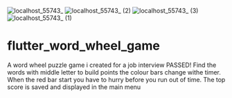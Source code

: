 ![localhost_55743_](https://github.com/R-Juhasz/flutter_word_wheel_game/assets/127296603/91585828-7902-47df-9237-4d535af3a242)
![localhost_55743_ (2)](https://github.com/R-Juhasz/flutter_word_wheel_game/assets/127296603/9b408204-9264-42f2-b10c-3a4e91ed76f6)
![localhost_55743_ (3)](https://github.com/R-Juhasz/flutter_word_wheel_game/assets/127296603/ebe30dd5-4527-4150-9dbe-22292be954fa)
![localhost_55743_ (1)](https://github.com/R-Juhasz/flutter_word_wheel_game/assets/127296603/843b867c-6df6-4a74-822e-8bbabdfb3d2e)
# flutter_word_wheel_game

A word wheel puzzle game i created for a job interview PASSED! 
Find the words with middle letter to build points the colour bars change withe timer. When the red bar start you have to hurry before you run out of time. The top score is saved and displayed in the main menu
